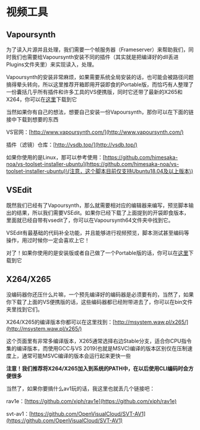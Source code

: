 # 视频工具

## Vapoursynth

为了读入片源并且处理，我们需要一个帧服务器（Frameserver）来帮助我们，同时我们也需要给Vapoursynth安装不同的插件（其实就是把编译好的dll丢进Plugins文件夹里）来实现读入，处理。

Vapoursynth的安装非常麻烦，如果需要系统全局安装的话，也可能会被路径问题搞得晕头转向，所以这里推荐开箱即用开袋即食的Portable版，而恰巧有人整理了一份囊括几乎所有插件和许多工具的VS便携版，同时它还带了最新的X265和X264，你可以在[这里](https://github.com/theChaosCoder/vapoursynth-portable-FATPACK/releases)下载到它

当然如果你有自己的想法，想要自己安装一份Vapoursynth，那你可以在下面的链接中下载到想要的东西

VS官网：[http://www.vapoursynth.com/](http://www.vapoursynth.com/)

插件（滤镜）仓库：[http://vsdb.top/](http://vsdb.top/)

如果你使用的是Linux，那可以参考使用：[https://github.com/himesaka-noa/vs-toolset-installer-ubuntu](https://github.com/himesaka-noa/vs-toolset-installer-ubuntu)\(注意，这个脚本目前仅支持Ubuntu18.04及以上版本\)

## VSEdit

既然我们已经有了Vapoursynth，那么就需要相对应的编辑器来编写，预览脚本输出的结果，所以我们需要VSEdit。如果你已经下载了上面提到的开袋即食版本，里面就已经自带有vsedit了，你可以在Vapoursynth64文件夹中找到它。

VSEdit有最基础的代码补全功能，并且能够进行视频预览，脚本测试甚至编码等操作，用过时候你一定会喜欢上它！

对了！如果你使用的是安装版或者自己做了一个Portable版的话，你可以在[这里](https://bitbucket.org/mystery_keeper/vapoursynth-editor/downloads/)下载到它

## X264/X265

没编码器你还压什么片嘛，一个预先编译好的编码器是必须要有的，当然了，如果你下载了上面的VS便携版的话，这些编码器都已经附带进去了，你可以在bin文件夹里找到它们。

X264/X265的编译版本你都可以在这里找到：[http://msystem.waw.pl/x265/](http://msystem.waw.pl/x265/)

这个页面里有非常多编译版本，X265通常选择右边Stable分支，适合你CPU指令集的编译版本，而使用GCC与VS 2019\(也就是MSVC\)编译的版本区别仅在压制速度上，通常可能MSVC编译的版本会运行起来更快一些

**注意！我们推荐将X264/X265加入到系统的PATH中，在以后使用CLI编码时会方便很多**

当然了，如果你要搞什么av1玩的话，我这里也就丢几个链接吧：

rav1e：[https://github.com/xiph/rav1e](https://github.com/xiph/rav1e)

svt-av1：[https://github.com/OpenVisualCloud/SVT-AV1](https://github.com/OpenVisualCloud/SVT-AV1)

